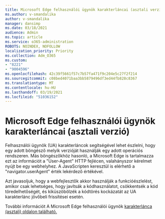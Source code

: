 ```yaml
---
title: Microsoft Edge felhasználói ügynök karakterláncai (asztali verzió)
ms.author: v-smandalika
author: v-smandalika
manager: dansimp
ms.date: 03/18/2021
audience: Admin
ms.topic: article
ms.service: o365-administration
ROBOTS: NOINDEX, NOFOLLOW
localization_priority: Priority
ms.collection: Adm_O365
ms.custom:
- "8221"
- "9004596"
ms.openlocfilehash: 42c39f5661f57c7b57fa471f9c204e5c27f2f214
ms.sourcegitcommit: c08bed4071baa3bb5879496df3ed44fb828c8367
ms.translationtype: MT
ms.contentlocale: hu-HU
ms.lasthandoff: 03/19/2021
ms.locfileid: "51036152"
---
```

# <a name="microsoft-edge-user-agent-strings-desktop"></a>Microsoft Edge felhasználói ügynök karakterláncai (asztali verzió)

Felhasználói ügynök (UA) karakterláncok segítségével lehet észlelni, hogy egy adott böngésző melyik verzióját használják egy adott operációs rendszeren. Más böngészőkhöz hasonló, a Microsoft Edge is tartalmazza ezt az információt a "User-Agent" HTTP fejlécen, valahányszor kérelmet nyújt be egy webhelyhez. A JavaScripten keresztül is elérhető a "navigator.userAgent" érték lekérdező értékével.

Azt javasoljuk, hogy a webfejlesztők akkor használják a funkcióészlelést, amikor csak lehetséges, hogy javítsák a kódhasználatot, csökkentsék a kód töredelhetőségét, és kiküszöbölzék a kódtörés kockázatát az UA karakterlánc jövőbeli frissítései esetén.

További információt A Microsoft Edge felhasználói ügynök [karakterlánca (asztali) oldalon található.](https://docs.microsoft.com/microsoft-edge/web-platform/user-agent-string)

